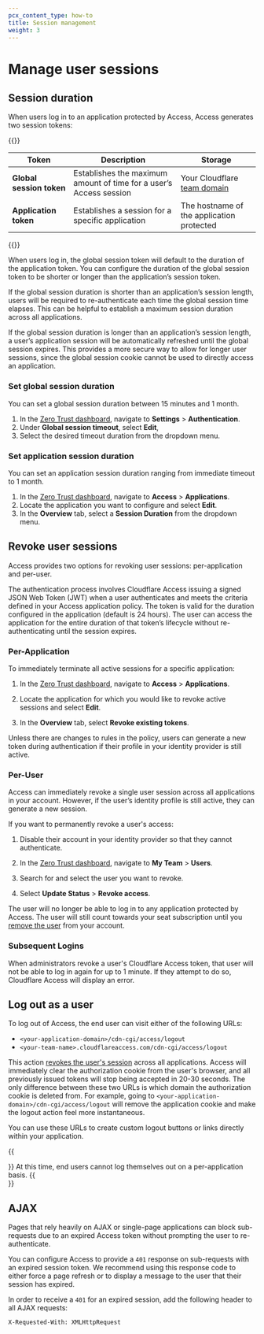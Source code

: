 ```yaml
---
pcx_content_type: how-to
title: Session management
weight: 3
---
```


# Manage user sessions

## Session duration

When users log in to an application protected by Access, Access generates two session tokens:

{{<table-wrap>}}

| Token                    | Description                                                        | Storage                                                              |
| ------------------------ | ------------------------------------------------------------------ | -------------------------------------------------------------------- |
| **Global session token** | Establishes the maximum amount of time for a user’s Access session | Your Cloudflare [team domain](/cloudflare-one/glossary/#team-domain) |
| **Application token**    | Establishes a session for a specific application                   | The hostname of the application protected                            |

{{</table-wrap>}}

When users log in, the global session token will default to the duration of the application token. You can configure the duration of the global session token to be shorter or longer than the application’s session token.

If the global session duration is shorter than an application’s session length, users will be required to re-authenticate each time the global session time elapses. This can be helpful to establish a maximum session duration across all applications.

If the global session duration is longer than an application’s session length, a user’s application session will be automatically refreshed until the global session expires. This provides a more secure way to allow for longer user sessions, since the global session cookie cannot be used to directly access an application.

### Set global session duration

You can set a global session duration between 15 minutes and 1 month.

1. In the [Zero Trust dashboard](https://dash.teams.cloudflare.com), navigate to **Settings** > **Authentication**.
2. Under **Global session timeout**, select **Edit**,
3. Select the desired timeout duration from the dropdown menu.

### Set application session duration

You can set an application session duration ranging from immediate timeout to 1 month.

1. In the [Zero Trust dashboard](https://dash.teams.cloudflare.com), navigate to **Access** > **Applications**.
2. Locate the application you want to configure and select **Edit**.
3. In the **Overview** tab, select a **Session Duration** from the dropdown menu.

## Revoke user sessions

Access provides two options for revoking user sessions: per-application and per-user.

The authentication process involves Cloudflare Access issuing a signed JSON Web Token (JWT) when a user authenticates and meets the criteria defined in your Access application policy. The token is valid for the duration configured in the application (default is 24 hours). The user can access the application for the entire duration of that token’s lifecycle without re-authenticating until the session expires.

### Per-Application

To immediately terminate all active sessions for a specific application:

1. In the [Zero Trust dashboard](https://dash.teams.cloudflare.com), navigate to **Access** > **Applications**.

2. Locate the application for which you would like to revoke active sessions and select **Edit**.

3. In the **Overview** tab, select **Revoke existing tokens**.

Unless there are changes to rules in the policy, users can generate a new token during authentication if their profile in your identity provider is still active.

### Per-User

Access can immediately revoke a single user session across all applications in your account. However, if the user’s identity profile is still active, they can generate a new session.

If you want to permanently revoke a user's access:

1. Disable their account in your identity provider so that they cannot authenticate.

2. In the [Zero Trust dashboard](https://dash.teams.cloudflare.com), navigate to **My Team** > **Users**.

3. Search for and select the user you want to revoke.

4. Select **Update Status** > **Revoke access**.

The user will no longer be able to log in to any application protected by Access. The user will still count towards your seat subscription until you [remove the user](/cloudflare-one/identity/users/seat-management) from your account.

### Subsequent Logins

When administrators revoke a user's Cloudflare Access token, that user will not be able to log in again for up to 1 minute. If they attempt to do so, Cloudflare Access will display an error.

## Log out as a user

To log out of Access, the end user can visit either of the following URLs:

- `<your-application-domain>/cdn-cgi/access/logout`
- `<your-team-name>.cloudflareaccess.com/cdn-cgi/access/logout`

This action [revokes the user's session](#per-user) across all applications. Access will immediately clear the authorization cookie from the user's browser, and all previously issued tokens will stop being accepted in 20-30 seconds. The only difference between these two URLs is which domain the authorization cookie is deleted from. For example, going to `<your-application-domain>/cdn-cgi/access/logout` will remove the application cookie and make the logout action feel more instantaneous.

You can use these URLs to create custom logout buttons or links directly within your application.

{{<Aside type="note">}}
At this time, end users cannot log themselves out on a per-application basis.
{{</Aside>}}

## AJAX

Pages that rely heavily on AJAX or single-page applications can block sub-requests due to an expired Access token without prompting the user to re-authenticate.

You can configure Access to provide a `401` response on sub-requests with an expired session token. We recommend using this response code to either force a page refresh or to display a message to the user that their session has expired.

In order to receive a `401` for an expired session, add the following header to all AJAX requests:

`X-Requested-With: XMLHttpRequest`

